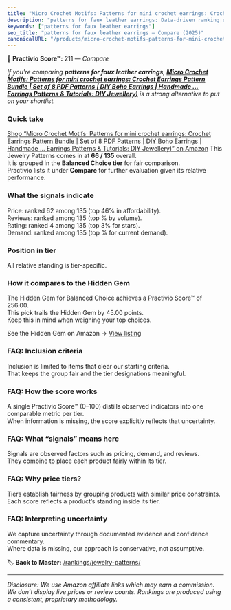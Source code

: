 ```yaml
---
title: "Micro Crochet Motifs: Patterns for mini crochet earrings: Crochet Earrings Pattern Bundle | Set of 8 PDF Patterns | DIY Boho Earrings | Handmade ... Earrings Patterns & Tutorials: DIY Jewellery)"
description: "patterns for faux leather earrings: Data-driven ranking using the Practivio Score™. Positioned by quality, value, demand, findability, momentum."
keywords: ["patterns for faux leather earrings"]
seo_title: "patterns for faux leather earrings — Compare (2025)"
canonicalURL: "/products/micro-crochet-motifs-patterns-for-mini-crochet-earrings-crochet-earrings-pattern-bundle-set-of-8-pdf-patterns-diy-boho-earrings-handmade-earrings-patterns-tutorials-diy-jewellery-B0F84KX85Z/"
---
```


**🛒 Practivio Score™:** 211 — _Compare_


*If you're comparing **patterns for faux leather earrings**, **[Micro Crochet Motifs: Patterns for mini crochet earrings: Crochet Earrings Pattern Bundle | Set of 8 PDF Patterns | DIY Boho Earrings | Handmade ... Earrings Patterns & Tutorials: DIY Jewellery)](https://www.amazon.com/dp/B0F84KX85Z?tag=practivio-20)** is a strong alternative to put on your shortlist.*
### Quick take
[Shop “Micro Crochet Motifs: Patterns for mini crochet earrings: Crochet Earrings Pattern Bundle | Set of 8 PDF Patterns | DIY Boho Earrings | Handmade ... Earrings Patterns & Tutorials: DIY Jewellery)” on Amazon](https://www.amazon.com/dp/B0F84KX85Z?tag=practivio-20)
This Jewelry Patterns comes in at **66 / 135** overall.  
It is grouped in the **Balanced Choice tier** for fair comparison.  
Practivio lists it under **Compare** for further evaluation given its relative performance.

### What the signals indicate
Price: ranked 62 among 135 (top 46% in affordability).  
Reviews: ranked  among 135 (top % by volume).  
Rating: ranked 4 among 135 (top 3% for stars).  
Demand: ranked  among 135 (top % for current demand).

### Position in tier
All relative standing is tier-specific.

### How it compares to the Hidden Gem
The Hidden Gem for Balanced Choice achieves a Practivio Score™ of 256.00.  
This pick trails the Hidden Gem by 45.00 points.  
Keep this in mind when weighing your top choices.  

See the Hidden Gem on Amazon → [View listing](https://www.amazon.com/dp/B00JTTF3KU?tag=practivio-20)

### FAQ: Inclusion criteria
Inclusion is limited to items that clear our starting criteria.  
That keeps the group fair and the tier designations meaningful.

### FAQ: How the score works
A single Practivio Score™ (0–100) distills observed indicators into one comparable metric per tier.  
When information is missing, the score explicitly reflects that uncertainty.

### FAQ: What “signals” means here
Signals are observed factors such as pricing, demand, and reviews.  
They combine to place each product fairly within its tier.

### FAQ: Why price tiers?
Tiers establish fairness by grouping products with similar price constraints.  
Each score reflects a product’s standing inside its tier.

### FAQ: Interpreting uncertainty
We capture uncertainty through documented evidence and confidence commentary.  
Where data is missing, our approach is conservative, not assumptive.

<!-- Missing template for Compare/CompareWithinPriceClass -->


🏷️ **Back to Master:** [/rankings/jewelry-patterns/](/rankings/jewelry-patterns/)

---
_Disclosure: We use Amazon affiliate links which may earn a commission. We don’t display live prices or review counts. Rankings are produced using a consistent, proprietary methodology._
